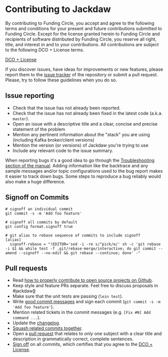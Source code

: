 # Contributing to Jackdaw

By contributing to Funding Circle, you accept and agree to the following terms
and conditions for your present and future contributions submitted to Funding
Circle. Except for the license granted herein to Funding Circle and recipients
of software distributed by Funding Circle, you reserve all right, title, and
interest in and to your contributions. All contributions are subject to the
following DCO + License terms.

[DCO + License][1]

If you discover issues, have ideas for improvements or new features,
please report them to the [issue tracker][2] of the repository or
submit a pull request. Please, try to follow these guidelines when you
do so.

## Issue reporting

* Check that the issue has not already been reported.
* Check that the issue has not already been fixed in the latest code
  (a.k.a. `master`).
* Open an issue with a descriptive title and a clear, concise and precise statement of the problem
* Mention any pertinent information about the "stack" you are using
  (including Kafka broker/client versions)
* Mention the version (or versions) of Jackdaw you're trying to use
* Include any relevant code to the issue summary.

When reporting bugs it's a good idea to go through the [Troubleshooting section
of the manual][8].  Adding information like the backtrace and any sample messages
and/or topic configurations used to the bug report makes it easier to track down bugs.
Some steps to reproduce a bug reliably would also make a huge difference.

## Signoff on Commits

```
# signoff an individual commit
git commit -s -m 'Add foo feature'

# signoff all commits by default
git config format.signoff true

# git alias to rebase sequence of commits to include signoff
[alias]
  signoff-rebase = "!EDITOR='sed -i -re s/^pick/e/' sh -c 'git rebase -i $1 && while test -f .git/rebase-merge/interactive; do git commit --amend --signoff --no-edit && git rebase --continue; done' -"
```

## Pull requests

* Read [how to properly contribute to open source projects on Github][3].
* Keep style and feature PRs separate. Feel free to discuss proposals in #jackdaw[9]
* Make sure that the unit tests are passing (`lein test`).
* Write [good commit messages][4] and sign each commit (`git commit -s -m 'Add foo feature'`).
* Mention related tickets in the commit messages (e.g. `[Fix #N] Add command ...`).
* Update the [changelog][7].
* [Squash related commits together][6].
* Open a [pull request][5] that relates to *only* one subject with a clear title
  and description in grammatically correct, complete sentences.
* [Sign off][10] on all commits, which certifies that you agree to the [DCO + License][1].

[1]: https://github.com/FundingCircle/jackdaw/tree/master/doc/DCO_+_LICENSE
[2]: https://github.com/FundingCircle/jackdaw/issues
[3]: http://gun.io/blog/how-to-github-fork-branch-and-pull-request
[4]: http://tbaggery.com/2008/04/19/a-note-about-git-commit-messages.html
[5]: https://help.github.com/articles/using-pull-requests
[6]: http://gitready.com/advanced/2009/02/10/squashing-commits-with-rebase.html
[7]: https://github.com/FundingCircle/jackdaw/blob/master/CHANGELOG.md
[8]: https://github.com/FundingCircle/jackdaw/blob/master/doc/trouble-shooting.md
[9]: https://clojurians.slack.com/messages/CEA3C7UG0/
[10]: https://www.kernel.org/doc/html/v4.17/process/submitting-patches.html#sign-your-work-the-developer-s-certificate-of-origin
